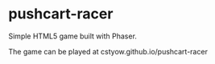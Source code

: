 pushcart-racer
==============

Simple HTML5 game built with Phaser.

The game can be played at cstyow.github.io/pushcart-racer
